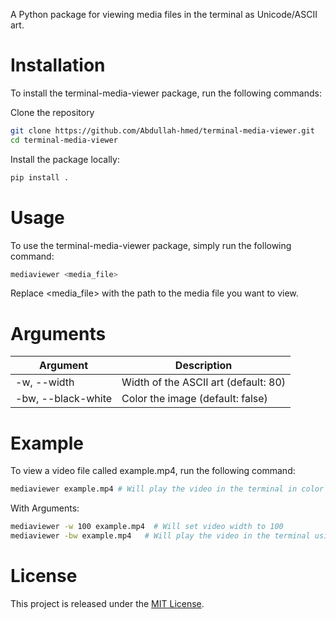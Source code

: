 A Python package for viewing media files in the terminal as Unicode/ASCII art.

# Installation
To install the terminal-media-viewer package, run the following commands:

Clone the repository

```bash
git clone https://github.com/Abdullah-hmed/terminal-media-viewer.git
cd terminal-media-viewer
```
Install the package locally:

```bash
pip install .
```
# Usage
To use the terminal-media-viewer package, simply run the following command:

```bash
mediaviewer <media_file>
```
Replace <media_file> with the path to the media file you want to view.

# Arguments

| Argument | Description |
|----------|-------------|
| -w, --width | Width of the ASCII art (default: 80) |
| -bw, --black-white | Color the image (default: false) |


# Example
To view a video file called example.mp4, run the following command:

```bash
mediaviewer example.mp4 # Will play the video in the terminal in color
```
With Arguments:

```bash
mediaviewer -w 100 example.mp4  # Will set video width to 100
mediaviewer -bw example.mp4   # Will play the video in the terminal using unicode blocks
```

# License
This project is released under the [MIT License](https://choosealicense.com/licenses/mit/).